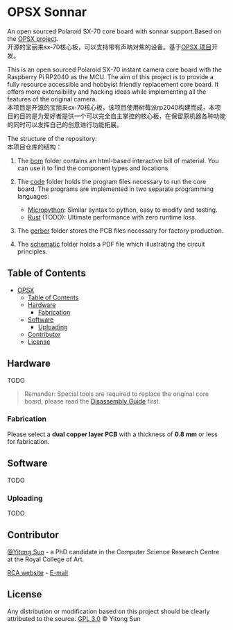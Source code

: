# OPSX Sonnar
An open sourced Polaroid SX-70 core board with sonnar support.Based on the [OPSX project](https://github.com/sunyitong/OPSX).\
开源的宝丽来sx-70核心板，可以支持带有声呐对焦的设备。基于[OPSX 项目](https://github.com/sunyitong/OPSX)开发。

This is an open sourced Polaroid SX-70 instant camera core board with the Raspberry Pi RP2040 as the MCU. The aim of this project is to provide a fully resource accessible and hobbyist friendly replacement core board. It offers more extensibility and hacking ideas while implementing all the features of the original camera.\
本项目是开源的宝丽来sx-70核心板，该项目使用树莓派rp2040构建而成，本项目的目的是为爱好者提供一个可以完全自主掌控的核心板，在保留原机器各种功能的同时可以发挥自己的创意进行功能拓展。

The structure of the repository:\
本项目仓库的结构：

1. The [bom](https://github.com/sunyitong/OPSX/tree/master/bom) folder contains an html-based interactive bill of material. You can use it to find the component types and locations

2. The [code](https://github.com/sunyitong/OPSX/tree/master/code) folder holds the program files necessary to run the core board. The programs are implemented in two separate programming languages:

   - [Micropython](https://docs.micropython.org/en/latest/rp2/quickref.html): Similar syntax to python, easy to modify and testing.
   - [Rust](https://docs.rs/rp2040/latest/rp2040/) (TODO): Ultimate performance with zero runtime loss.

3. The [gerber](https://github.com/sunyitong/OPSX/tree/master/gerber) folder stores the PCB files necessary for factory production.

4. The [schematic](https://github.com/sunyitong/OPSX/tree/master/schematic) folder holds a PDF file which illustrating the circuit principles.


## Table of Contents

- [OPSX](#opsx)
  - [Table of Contents](#table-of-contents)
  - [Hardware](#hardware)
    - [Fabrication](#fabrication)
  - [Software](#software)
    - [Uploading](#uploading)
  - [Contributor](#contributor)
  - [License](#license)


## Hardware
TODO
> Remander: Special tools are required to replace the original core board, please read the [Disassembly Guide](https://instantphotography.files.wordpress.com/2010/12/polaroid-sx-70-camera-repair-book.pdf) first.
### Fabrication
Please select a **dual copper layer PCB** with a thickness of **0.8 mm** or less for fabrication.
## Software
TODO
### Uploading
TODO
## Contributor
[@Yitong Sun](https://github.com/sunyitong) - a PhD candidate in the Computer Science Research Centre at the Royal College of Art.

[RCA website](https://www.rca.ac.uk/research-innovation/research-degrees/research-students/yitong-sun/) - [E-mail](yitong.sun@network.rca.ac.uk)
## License
Any distribution or modification based on this project should be clearly attributed to the source.
[GPL 3.0](LICENSE) © Yitong Sun